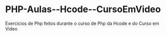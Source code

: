 # PHP-Aulas--Hcode--CursoEmVideo
 Exercicios de Php feitos durante o curso de Php da Hcode e do Curso em Video
